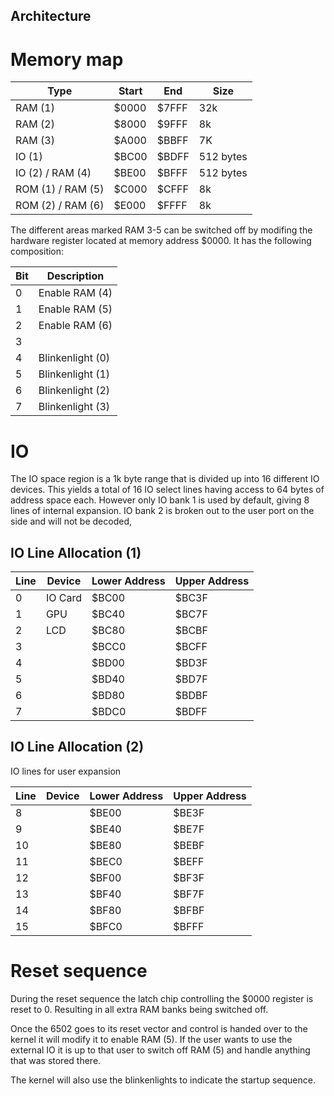 Architecture
-------------

# Memory map

| Type              | Start | End   | Size      |
| ----------------- | ----- | ----- | --------- |
| RAM (1)           | $0000 | $7FFF | 32k       |
| RAM (2)           | $8000 | $9FFF | 8k        |
| RAM (3)           | $A000 | $BBFF | 7K        |
| IO (1)            | $BC00 | $BDFF | 512 bytes |
| IO (2) / RAM (4)  | $BE00 | $BFFF | 512 bytes |
| ROM (1) / RAM (5) | $C000 | $CFFF | 8k        |
| ROM (2) / RAM (6) | $E000 | $FFFF | 8k        |

The different areas marked RAM 3-5 can be switched off by modifing the hardware register located at memory address $0000. It has the following composition:

| Bit | Description      |
| --- | ---------------- |
| 0   | Enable RAM (4)   |
| 1   | Enable RAM (5)   |
| 2   | Enable RAM (6)   |
| 3   |                  |
| 4   | Blinkenlight (0) |
| 5   | Blinkenlight (1) |
| 6   | Blinkenlight (2) |
| 7   | Blinkenlight (3) |

# IO

The IO space region is a 1k byte range that is divided up into 16 different IO devices. This yields a total of 16 IO select lines having access to 64 bytes of address space each. However only IO bank 1 is used by default, giving 8 lines of internal expansion. IO bank 2 is broken out to the user port on the side and will not be decoded,

## IO Line Allocation (1)


| Line | Device  | Lower Address | Upper Address |
| ---- | ------- | ------------- | ------------- |
| 0    | IO Card | $BC00         | $BC3F         |
| 1    | GPU     | $BC40         | $BC7F         |
| 2    | LCD     | $BC80         | $BCBF         |
| 3    |         | $BCC0         | $BCFF         |
| 4    |         | $BD00         | $BD3F         |
| 5    |         | $BD40         | $BD7F         |
| 6    |         | $BD80         | $BDBF         |
| 7    |         | $BDC0         | $BDFF         |

## IO Line Allocation (2)

IO lines for user expansion

| Line | Device | Lower Address | Upper Address |
| ---- | ------ | ------------- | ------------- |
| 8    |        | $BE00         | $BE3F         |
| 9    |        | $BE40         | $BE7F         |
| 10   |        | $BE80         | $BEBF         |
| 11   |        | $BEC0         | $BEFF         |
| 12   |        | $BF00         | $BF3F         |
| 13   |        | $BF40         | $BF7F         |
| 14   |        | $BF80         | $BFBF         |
| 15   |        | $BFC0         | $BFFF         |

# Reset sequence

During the reset sequence the latch chip controlling the $0000 register is reset to 0. Resulting in all extra RAM banks being switched off. 

Once the 6502 goes to its reset vector and control is handed over to the kernel it will modify it to enable RAM (5). If the user wants to use the external IO it is up to that user to switch off RAM (5) and handle anything that was stored there.

The kernel will also use the blinkenlights to indicate the startup sequence. 
